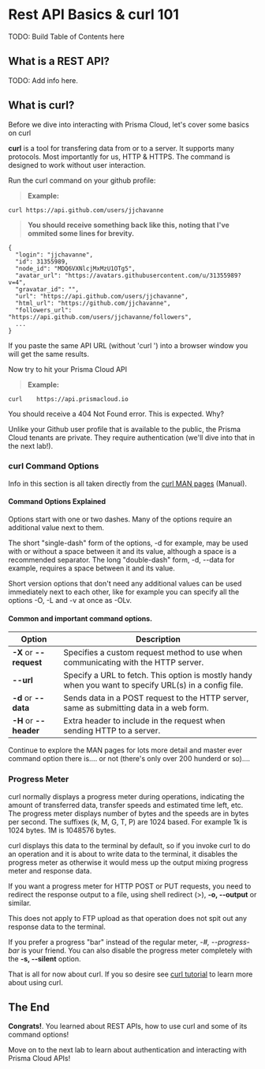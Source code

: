 # Rest API Basics & curl 101

TODO: Build Table of Contents here

## What is a REST API?

TODO: Add info here.



## What is curl?

Before we dive into interacting with Prisma Cloud, let's cover some basics on curl

**curl** is a tool for transfering data from or to a server. It supports many protocols.  Most importantly for us, HTTP & HTTPS. The command is designed to work without user interaction.

Run the curl command on your github profile:
> **Example:**
```
curl https://api.github.com/users/jjchavanne
```
> **You should receive something back like this, noting that I've ommited some lines for brevity.**
```
{
  "login": "jjchavanne",
  "id": 31355989,
  "node_id": "MDQ6VXNlcjMxMzU1OTg5",
  "avatar_url": "https://avatars.githubusercontent.com/u/31355989?v=4",
  "gravatar_id": "",
  "url": "https://api.github.com/users/jjchavanne",
  "html_url": "https://github.com/jjchavanne",
  "followers_url": "https://api.github.com/users/jjchavanne/followers",
  ...
}
```
   
If you paste the same API URL (without 'curl ') into a browser window you will get the same results.
   
Now try to hit your Prisma Cloud API 
> **Example:**
```
curl 	https://api.prismacloud.io
```
   
You should receive a 404 Not Found error.  This is expected.  Why?

Unlike your Github user profile that is available to the public, the Prisma Cloud tenants are private.  They require authentication (we'll dive into that in the next lab!).
   
###  curl Command Options

Info in this section is all taken directly from the [curl MAN pages](https://curl.se/docs/manpage.html) (Manual).

#### Command Options Explained

Options start with one or two dashes. Many of the options require an additional value next to them.

The short "single-dash" form of the options, -d for example, may be used with or without a space between it and its value, although a space is a recommended separator. The long "double-dash" form, -d, --data for example, requires a space between it and its value.

Short version options that don't need any additional values can be used immediately next to each other, like for example you can specify all the options -O, -L and -v at once as -OLv.

#### Common and important command options.

| **Option** | **Description** |
| ------------------------ | -------------- | 
| **-X** or **--request** | Specifies a custom request method to use when communicating with the HTTP server. |
| **--url** | Specify a URL to fetch. This option is mostly handy when you want to specify URL(s) in a config file. |
| **-d** or **--data** | Sends data in a POST request to the HTTP server, same as submitting data in a web form. |
| **-H** or **--header** | Extra header to include in the request when sending HTTP to a server. |

Continue to explore the MAN pages for lots more detail and master ever command option there is.... or not (there's only over 200 hunderd or so)....   


### Progress Meter

curl normally displays a progress meter during operations, indicating the amount of transferred data, transfer speeds and estimated time left, etc. The progress meter displays number of bytes and the speeds are in bytes per second. The suffixes (k, M, G, T, P) are 1024 based. For example 1k is 1024 bytes. 1M is 1048576 bytes.

curl displays this data to the terminal by default, so if you invoke curl to do an operation and it is about to write data to the terminal, it disables the progress meter as otherwise it would mess up the output mixing progress meter and response data.

If you want a progress meter for HTTP POST or PUT requests, you need to redirect the response output to a file, using shell redirect (>), **-o, --output** or similar.

This does not apply to FTP upload as that operation does not spit out any response data to the terminal.

If you prefer a progress "bar" instead of the regular meter, *-#, --progress-bar* is your friend. You can also disable the progress meter completely with the **-s, --silent** option.

That is all for now about curl.  If you so desire see [curl tutorial](https://curl.se/docs/manual.html) to learn more about using curl.


## The End

**Congrats!**. You learned about REST APIs, how to use curl and some of its command options!   
   
Move on to the next lab to learn about authentication and interacting with Prisma Cloud APIs!


